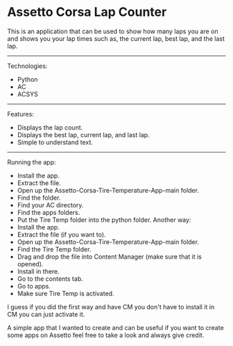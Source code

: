 # Assetto Corsa Lap Counter
This is an application that can be used to show how many laps you are on and shows you your lap times such as, the current lap, best lap, and the last lap. 
_________________________

Technologies:
- Python
- AC
- ACSYS
_________________________
Features:
- Displays the lap count.
- Displays the best lap, current lap, and last lap.
- Simple to understand text.
_________________________
Running the app:
- Install the app.
- Extract the file.
- Open up the Assetto-Corsa-Tire-Temperature-App-main folder.
- Find the folder.
- Find your AC directory.
- Find the apps folders.
- Put the Tire Temp folder into the python folder.
Another way:
- Install the app.
- Extract the file (if you want to).
- Open up the Assetto-Corsa-Tire-Temperature-App-main folder.
- Find the Tire Temp folder.
- Drag and drop the file into Content Manager (make sure that it is opened).
- Install in there.
- Go to the contents tab.
- Go to apps.
- Make sure Tire Temp is activated.

I guess if you did the first way and have CM you don't have to install it in CM you can just activate it. 

A simple app that I wanted to create and can be useful if you want to create some apps on Assetto feel free to take a look and always give credit. 
